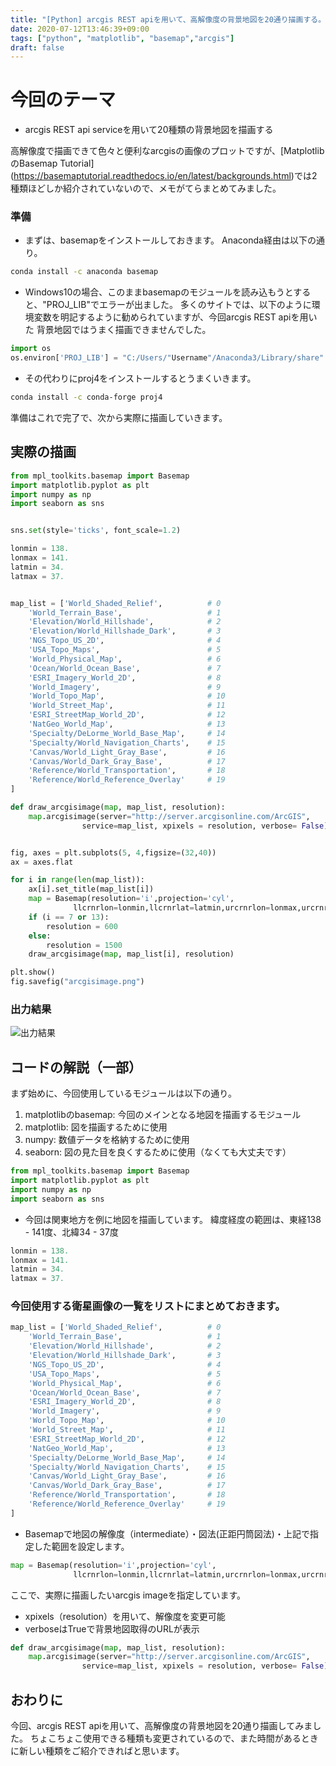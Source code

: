 ```yaml
---
title: "[Python] arcgis REST apiを用いて、高解像度の背景地図を20通り描画する。"
date: 2020-07-12T13:46:39+09:00
tags: ["python", "matplotlib", "basemap","arcgis"]
draft: false
---
```


# 今回のテーマ
* arcgis REST api serviceを用いて20種類の背景地図を描画する

高解像度で描画できて色々と便利なarcgisの画像のプロットですが、[MatplotlibのBasemap Tutorial] (https://basemaptutorial.readthedocs.io/en/latest/backgrounds.html)では2種類ほどしか紹介されていないので、メモがてらまとめてみました。




### 準備
* まずは、basemapをインストールしておきます。
Anaconda経由は以下の通り。
```bash
conda install -c anaconda basemap
```

* Windows10の場合、このままbasemapのモジュールを読み込もうとすると、"PROJ_LIB"でエラーが出ました。
多くのサイトでは、以下のように環境変数を明記するように勧められていますが、今回arcgis REST apiを用いた
背景地図ではうまく描画できませんでした。

```python
import os
os.environ['PROJ_LIB'] = "C:/Users/"Username"/Anaconda3/Library/share"
```

* その代わりにproj4をインストールするとうまくいきます。

```bash
conda install -c conda-forge proj4
```

準備はこれで完了で、次から実際に描画していきます。


## 実際の描画
```python
from mpl_toolkits.basemap import Basemap
import matplotlib.pyplot as plt
import numpy as np
import seaborn as sns


sns.set(style='ticks', font_scale=1.2)

lonmin = 138.
lonmax = 141.
latmin = 34.
latmax = 37.


map_list = ['World_Shaded_Relief',          # 0
    'World_Terrain_Base',                   # 1
    'Elevation/World_Hillshade',            # 2
    'Elevation/World_Hillshade_Dark',       # 3
    'NGS_Topo_US_2D',                       # 4
    'USA_Topo_Maps',                        # 5
    'World_Physical_Map',                   # 6
    'Ocean/World_Ocean_Base',               # 7
    'ESRI_Imagery_World_2D',                # 8
    'World_Imagery',                        # 9
    'World_Topo_Map',                       # 10
    'World_Street_Map',                     # 11
    'ESRI_StreetMap_World_2D',              # 12
    'NatGeo_World_Map',                     # 13
    'Specialty/DeLorme_World_Base_Map',     # 14
    'Specialty/World_Navigation_Charts',    # 15
    'Canvas/World_Light_Gray_Base',         # 16
    'Canvas/World_Dark_Gray_Base',          # 17
    'Reference/World_Transportation',       # 18
    'Reference/World_Reference_Overlay'     # 19
]

def draw_arcgisimage(map, map_list, resolution):
    map.arcgisimage(server="http://server.arcgisonline.com/ArcGIS",
                service=map_list, xpixels = resolution, verbose= False)


fig, axes = plt.subplots(5, 4,figsize=(32,40))
ax = axes.flat

for i in range(len(map_list)):
    ax[i].set_title(map_list[i])
    map = Basemap(resolution='i',projection='cyl',
              llcrnrlon=lonmin,llcrnrlat=latmin,urcrnrlon=lonmax,urcrnrlat=latmax,ax=ax[i])
    if (i == 7 or 13):
        resolution = 600
    else:
        resolution = 1500
    draw_arcgisimage(map, map_list[i], resolution)

plt.show()
fig.savefig("arcgisimage.png")
```

### 出力結果
![出力結果](/blog/image/3_arcgisimage.png)


## コードの解説（一部）
まず始めに、今回使用しているモジュールは以下の通り。

1. matplotlibのbasemap: 今回のメインとなる地図を描画するモジュール
2. matplotlib: 図を描画するために使用
3. numpy: 数値データを格納するために使用
4. seaborn: 図の見た目を良くするために使用（なくても大丈夫です）

```python
from mpl_toolkits.basemap import Basemap
import matplotlib.pyplot as plt
import numpy as np
import seaborn as sns
```

* 今回は関東地方を例に地図を描画しています。
緯度経度の範囲は、東経138 - 141度、北緯34 - 37度

```python
lonmin = 138.
lonmax = 141.
latmin = 34.
latmax = 37.
```

### 今回使用する衛星画像の一覧をリストにまとめておきます。

```python
map_list = ['World_Shaded_Relief',          # 0
    'World_Terrain_Base',                   # 1
    'Elevation/World_Hillshade',            # 2
    'Elevation/World_Hillshade_Dark',       # 3
    'NGS_Topo_US_2D',                       # 4
    'USA_Topo_Maps',                        # 5
    'World_Physical_Map',                   # 6
    'Ocean/World_Ocean_Base',               # 7
    'ESRI_Imagery_World_2D',                # 8
    'World_Imagery',                        # 9
    'World_Topo_Map',                       # 10
    'World_Street_Map',                     # 11
    'ESRI_StreetMap_World_2D',              # 12
    'NatGeo_World_Map',                     # 13
    'Specialty/DeLorme_World_Base_Map',     # 14
    'Specialty/World_Navigation_Charts',    # 15
    'Canvas/World_Light_Gray_Base',         # 16
    'Canvas/World_Dark_Gray_Base',          # 17
    'Reference/World_Transportation',       # 18
    'Reference/World_Reference_Overlay'     # 19
]
```


* Basemapで地図の解像度（intermediate）・図法(正距円筒図法)・上記で指定した範囲を設定します。

```python
map = Basemap(resolution='i',projection='cyl',
              llcrnrlon=lonmin,llcrnrlat=latmin,urcrnrlon=lonmax,urcrnrlat=latmax)
```

ここで、実際に描画したいarcgis imageを指定しています。
* xpixels（resolution）を用いて、解像度を変更可能
* verboseはTrueで背景地図取得のURLが表示

```python
def draw_arcgisimage(map, map_list, resolution):
    map.arcgisimage(server="http://server.arcgisonline.com/ArcGIS",
                service=map_list, xpixels = resolution, verbose= False)
```


## おわりに
今回、arcgis REST apiを用いて、高解像度の背景地図を20通り描画してみました。
ちょこちょこ使用できる種類も変更されているので、また時間があるときに新しい種類をご紹介できればと思います。
